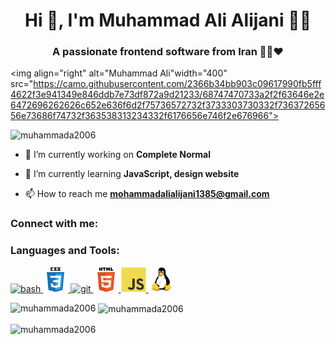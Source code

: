 <h1 align="center">Hi 👋, I'm Muhammad Ali Alijani 👨‍💻</h1>
<h3 align="center">A passionate frontend software from Iran 💚🤍❤️</h3>

<img align="right" alt="Muhammad Ali"width="400"
src="https://camo.githubusercontent.com/2366b34bb903c09617990fb5fff4622f3e941349e846ddb7e73df872a9d21233/68747470733a2f2f63646e2e6472696262626c652e636f6d2f75736572732f3733303730332f73637265656e73686f74732f363538313234332f6176656e746f2e676966">

<p align="lift"> <img src="https://komarev.com/ghpvc/?username=muhammada2006&label=Profile%20views&color=0e75b6&style=flat" alt="muhammada2006" /> </p>

- 🔭 I’m currently working on **Complete Normal**

- 🌱 I’m currently learning **JavaScript, design website**

- 📫 How to reach me **mohammadalialijani1385@gmail.com**

<h3 align="left">Connect with me:</h3>
<p align="left">
</p>

<h3 align="left">Languages and Tools:</h3>
<p align="left"> <a href="https://www.gnu.org/software/bash/" target="_blank" rel="noreferrer"> <img src="https://www.vectorlogo.zone/logos/gnu_bash/gnu_bash-icon.svg" alt="bash" width="40" height="40"/> </a> <a href="https://www.w3schools.com/css/" target="_blank" rel="noreferrer"> <img src="https://raw.githubusercontent.com/devicons/devicon/master/icons/css3/css3-original-wordmark.svg" alt="css3" width="40" height="40"/> </a> <a href="https://git-scm.com/" target="_blank" rel="noreferrer"> <img src="https://www.vectorlogo.zone/logos/git-scm/git-scm-icon.svg" alt="git" width="40" height="40"/> </a> <a href="https://www.w3.org/html/" target="_blank" rel="noreferrer"> <img src="https://raw.githubusercontent.com/devicons/devicon/master/icons/html5/html5-original-wordmark.svg" alt="html5" width="40" height="40"/> </a> <a href="https://developer.mozilla.org/en-US/docs/Web/JavaScript" target="_blank" rel="noreferrer"> <img src="https://raw.githubusercontent.com/devicons/devicon/master/icons/javascript/javascript-original.svg" alt="javascript" width="40" height="40"/> </a> <a href="https://www.linux.org/" target="_blank" rel="noreferrer"> <img src="https://raw.githubusercontent.com/devicons/devicon/master/icons/linux/linux-original.svg" alt="linux" width="40" height="40"/> </a> </p>

<p><img align="left" src="https://github-readme-stats.vercel.app/api/top-langs?username=muhammada2006&show_icons=true&locale=en&layout=compact" alt="muhammada2006" /></p>

<p>&nbsp;<img align="center" src="https://github-readme-stats.vercel.app/api?username=muhammada2006&show_icons=true&locale=en" alt="muhammada2006" /></p>

<p><img align="center" src="https://github-readme-streak-stats.herokuapp.com/?user=muhammada2006&" alt="muhammada2006" /></p>
